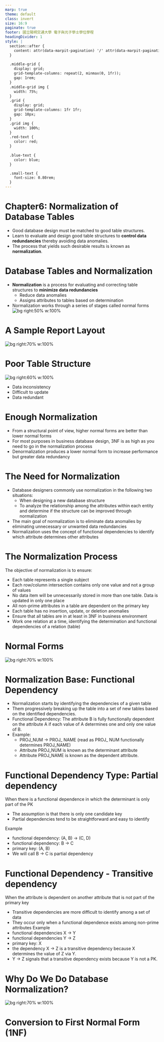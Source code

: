 ```yaml
---
marp: true
theme: default
class: invert
size: 16:9
paginate: true
footer: 國立陽明交通大學 電子與光子學士學位學程
headingDivider: 1
style: |
  section::after {
    content: attr(data-marpit-pagination) '/' attr(data-marpit-pagination-total);
  }
  
  .middle-grid {
    display: grid;
    grid-template-columns: repeat(2, minmax(0, 1fr));
    gap: 1rem;
  }
  .middle-grid img {
    width: 75%;
  }
  .grid {
    display: grid;
    grid-template-columns: 1fr 1fr;
    gap: 10px;
  }
  .grid img {
    width: 100%;
  }
  .red-text {
    color: red;
  }
  
  .blue-text {
    color: blue;  
  }

  .small-text {
    font-size: 0.80rem;
  }
---
```

# Chapter6: Normalization of Database Tables
- Good database design must be matched to good table structures. 
- Learn to evaluate and design good table structures to **control data redundancies** thereby avoiding data anomalies.
- The process that yields such desirable results is known as **normalization**.

# Database Tables and Normalization
- <span class="blue-text">**Normalization**</span> is a process for evaluating and correcting table structures to **minimize data redundancies** 
  - Reduce data anomalies
  - Assigns attributes to tables based on determination
- Normalization works through a series of stages called normal forms
![bg right:50% w:100%](https://www.c-sharpcorner.com/UploadFile/nipuntomar/normalization-and-its-types/Images/Norm.gif)

# A Sample Report Layout
![bg right:70% w:100%](restricted/CTable06_01.jpg)

# Poor Table Structure
![bg right:60% w:100%](restricted/CFig06_01.jpg)
- Data inconsistency
- Difficult to update
- Data redundant

# Enough Normalization
- From a structural point of view, higher normal forms are better than lower normal forms
- For most purposes in business database design, 3NF is as high as you need to go in the normalization process
- Denormalization produces a lower normal form to increase performance but greater data redundancy

# The Need for Normalization
- Database designers commonly use normalization in the following two situations:
  - When designing a new database structure
  - To analyze the relationship among the attributes within each entity and determine if the structure can be improved through normalization
- The main goal of normalization is to eliminate data anomalies by eliminating unnecessary or unwanted data redundancies
- Normalization uses the concept of functional dependencies to identify which attribute determines other attributes

# The Normalization Process
The objective of normalization is to ensure:
- Each table represents a single subject
- Each row/column intersection contains only one value and not a group of values
- No data item will be unnecessarily stored in more than one table. Data is updated in only one place
- All non-prime attributes in a table are dependent on the primary key
- Each table has no insertion, update, or deletion anomalies
- Ensure that all tables are in at least in 3NF in business environment
- Work one relation at a time, identifying the determination and functional dependencies of a relation (table)

# Normal Forms
![bg right:70% w:100%](restricted/CTable06_02.jpg)

# Normalization Base: Functional Dependency
- Normalization starts by identifying the dependencies of a given table
- Them progressively breaking up the table into a set of new tables based on the identified dependencies.
- Functional Dependency: The attribute B is fully functionally dependent on the attribute A if each value of A determines one and only one value of B.
- Example: 
  - PROJ_NUM → PROJ_ NAME (read as PROJ_ NUM functionally determines PROJ_NAME)
  - Attribute PROJ_NUM is known as the determinant attribute
  - Attribute PROJ_NAME is known as the dependent attribute.

# Functional Dependency Type: Partial dependency
When there is a functional dependence in which the determinant is only part of the PK
- The assumption is that there is only one candidate key 
- Partial dependencies tend to be straightforward and easy to identify

Example
- functional dependency: (A, B) &rarr; (C, D)
- functional dependency: B &rarr; C
- primary key: (A, B)
- We will call B &rarr; C is partial dependency 

# Functional Dependency - Transitive dependency
When the attribute is dependent on another attribute that is not part of the primary key
- Transitive dependencies are more difficult to identify among a set of data
- They occur only when a functional dependence exists among non-prime attributes
Example
- functional dependencies X → Y
- functional dependencies Y → Z
- primary key: X 
- the dependency X → Z is a transitive dependency because X determines the value of Z via Y. 
- Y → Z signals that a transitive dependency exists because Y is not a PK.

# Why Do We Do Database Normalization?
![bg right:70% w:100%](https://cdn.hackr.io/uploads/posts/attachments/1666888816mdnYlrMoEE.png)

# Conversion to First Normal Form (1NF) 